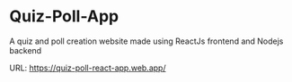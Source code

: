 # Quiz-Poll-App
A quiz and poll creation website made using ReactJs frontend and Nodejs backend

URL: https://quiz-poll-react-app.web.app/
